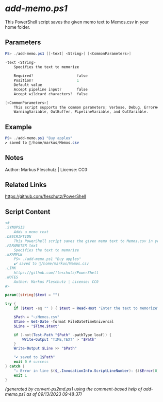 *add-memo.ps1*
================

This PowerShell script saves the given memo text to Memos.csv in your home folder.

Parameters
----------
```powershell
PS> ./add-memo.ps1 [[-text] <String>] [<CommonParameters>]

-text <String>
    Specifies the text to memorize
    
    Required?                    false
    Position?                    1
    Default value                
    Accept pipeline input?       false
    Accept wildcard characters?  false

[<CommonParameters>]
    This script supports the common parameters: Verbose, Debug, ErrorAction, ErrorVariable, WarningAction, 
    WarningVariable, OutBuffer, PipelineVariable, and OutVariable.
```

Example
-------
```powershell
PS> ./add-memo.ps1 "Buy apples"
✔️ saved to 📄/home/markus/Memos.csv

```

Notes
-----
Author: Markus Fleschutz | License: CC0

Related Links
-------------
https://github.com/fleschutz/PowerShell

Script Content
--------------
```powershell
<#
.SYNOPSIS
	Adds a memo text 
.DESCRIPTION
	This PowerShell script saves the given memo text to Memos.csv in your home folder.
.PARAMETER text
	Specifies the text to memorize
.EXAMPLE
	PS> ./add-memo.ps1 "Buy apples"
	✔️ saved to 📄/home/markus/Memos.csv
.LINK
	https://github.com/fleschutz/PowerShell
.NOTES
	Author: Markus Fleschutz | License: CC0
#>

param([string]$text = "")

try {
	if ($text -eq "" ) { $text = Read-Host "Enter the text to memorize" }

	$Path = "~/Memos.csv"
	$Time = Get-Date -format FileDateTimeUniversal
	$Line = "$Time,$text"

	if (-not(Test-Path "$Path" -pathType leaf)) {
		Write-Output "TIME,TEXT" > "$Path"
	}
	Write-Output $Line >> "$Path"

	"✔️ saved to 📄$Path"
	exit 0 # success
} catch {
	"⚠️ Error in line $($_.InvocationInfo.ScriptLineNumber): $($Error[0])"
	exit 1
}
```

*(generated by convert-ps2md.ps1 using the comment-based help of add-memo.ps1 as of 09/13/2023 09:48:37)*
